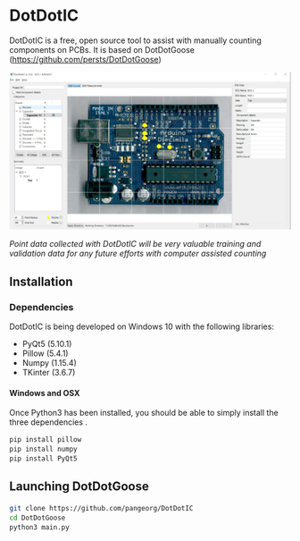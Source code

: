 # DotDotIC
DotDotIC is a free, open source tool to assist with manually counting components on PCBs. It is based on DotDotGoose (https://github.com/persts/DotDotGoose)

![Screen Shot](doc/source/example.png)

*Point data collected with DotDotIC will be very valuable training and validation data for any future efforts with computer assisted counting*



## Installation

### Dependencies
DotDotIC is being developed on Windows 10 with the following libraries:

* PyQt5 (5.10.1)
* Pillow (5.4.1)
* Numpy (1.15.4)
* TKinter (3.6.7)


#### Windows and OSX
Once Python3 has been installed, you should be able to simply install the three dependencies .

```bash
pip install pillow
pip install numpy
pip install PyQt5
```

## Launching DotDotGoose

```bash
git clone https://github.com/pangeorg/DotDotIC
cd DotDotGoose
python3 main.py
```